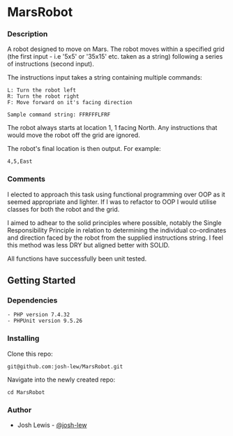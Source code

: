 # MarsRobot

### Description 
A robot designed to move on Mars. The robot moves within a specified grid (the first input - i.e '5x5' or '35x15' etc. taken as a string) following a series of instructions (second input).

The instructions input takes a string containing multiple commands:
```
L: Turn the robot left
R: Turn the robot right
F: Move forward on it's facing direction
```

```
Sample command string: FFRFFFLFRF
```

The robot always starts at location 1, 1 facing North. Any instructions that would move the robot off the grid are ignored.

The robot's final location is then output. For example:

```
4,5,East
```
### Comments
I elected to approach this task using functional programming over OOP as it seemed appropriate and lighter. If I was to refactor to OOP I would utilise classes for both the robot and the grid.

I aimed to adhear to the solid principles where possible, notably the Single Responsibility Principle in relation to determining the individual co-ordinates and direction faced by the robot from the supplied instructions string. I feel this method was less DRY but aligned better with SOLID. 

All functions have successfully been unit tested.


## Getting Started 

### Dependencies 

``` 
- PHP version 7.4.32 
- PHPUnit version 9.5.26
```

### Installing
Clone this repo:
```
git@github.com:josh-lew/MarsRobot.git
```
Navigate into the newly created repo:
```
cd MarsRobot
```

### Author
- Josh Lewis - [@josh-lew](https://github.com/josh-lew)
